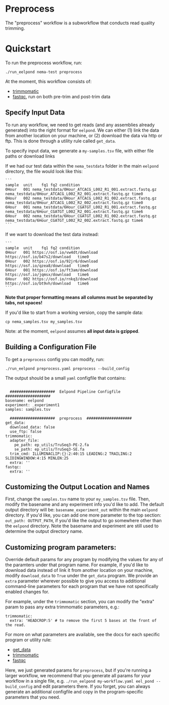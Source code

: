 # Preprocess

The "preprocess" workflow is a subworkflow that conducts read quality trimming.

# Quickstart

To run the preprocess workflow, run: 

```
./run_eelpond nema-test preprocess
```

At the moment, this workflow consists of:
 
  - [trimmomatic](trimmomatic.md)
  - [fastqc](fastqc.md), run on both pre-trim and post-trim data


## Specify Input Data

To run any workflow, we need to get reads (and any assemblies already generated) into the right format for `eelpond`. We can either (1) link the data from another location on your machine, or (2) download the data via http or ftp. This is done through a utility rule called `get_data`. 

To specify input data, we generate a `my-samples.tsv` file, with either file paths or download links

If we had our test data within the `nema_testdata` folder in the main `eelpond` directory, the file would look like this:

    ```
    sample  unit    fq1 fq2 condition
    0Hour   001 nema_testdata/0Hour_ATCACG_L002_R1_001.extract.fastq.gz nema_testdata/0Hour_ATCACG_L002_R2_001.extract.fastq.gz time0
    0Hour   002 nema_testdata/0Hour_ATCACG_L002_R1_002.extract.fastq.gz nema_testdata/0Hour_ATCACG_L002_R2_002.extract.fastq.gz time0
    6Hour   001 nema_testdata/6Hour_CGATGT_L002_R1_001.extract.fastq.gz nema_testdata/6Hour_CGATGT_L002_R2_001.extract.fastq.gz time6
    6Hour   002 nema_testdata/6Hour_CGATGT_L002_R1_002.extract.fastq.gz nema_testdata/6Hour_CGATGT_L002_R2_002.extract.fastq.gz time6
    ```

If we want to download the test data instead:

    ```
    sample  unit    fq1 fq2 condition
    0Hour   001 https://osf.io/vw4dt/download   https://osf.io/b47s2/download   time0
    0Hour   002 https://osf.io/92jr6/download   https://osf.io/qzea8/download   time0
    6Hour   001 https://osf.io/ft3am/download   https://osf.io/jqmsx/download   time6
    6Hour   002 https://osf.io/rnkq3/download   https://osf.io/bt9vh/download   time6
    ```

**Note that proper formatting means all columns must be separated by tabs, not spaces!**

If you'd like to start from a working version, copy the sample data:

```
cp nema_samples.tsv my_samples.tsv
```

Note: at the moment, `eelpond` assumes **all input data is gzipped**.

## Building a Configuration File 

To get a `preprocess` config you can modify, run:

```
./run_eelpond preprocess.yaml preprocess --build_config
```

The output should be a small `yaml` configfile that contains:

```

  ####################  Eelpond Pipeline Configfile  ####################
basename: eelpond
experiment: _experiment1
samples: samples.tsv

  ####################  preprocess  ####################
get_data:
  download_data: false
  use_ftp: false
trimmomatic:
  adapter_file:
    pe_path: ep_utils/TruSeq3-PE-2.fa
    se_path: ep_utils/TruSeq3-SE.fa
  trim_cmd: ILLUMINACLIP:{}:2:40:15 LEADING:2 TRAILING:2 SLIDINGWINDOW:4:15 MINLEN:25
  extra: ''
fastqc:
  extra: ''
```

## Customizing the Output Location and Names

First, change the `samples.tsv` name to your `my_samples.tsv` file. Then, modify the basename and any experiment info you'd like to add. The default output directory will be: `basename_experiment_out` within the main `eelpond` directory. If you'd like, you can add one more parameter to the top section: `out_path: OUTPUT_PATH`, if you'd like the output to go somewhere other than the `eelpond` directory. Note the basename and experiment are still used to determine the output directory name.


## Customizing program parameters:

Override default params for any program by modifying the values for any of the paramters under that program name. For example, if you'd like to download data instead of link it from another location on your machine, modify `download_data` to `True` under the `get_data` program. We provide an `extra` parameter wherever possible to give you access to additional command-line parameters for each program that we have not specifically enabled changes for.

For example, under the `trimmomatic` section, you can modify the "extra" param to pass any extra trimmomatic parameters, e.g.:

```
trimmomatic:
  extra: 'HEADCROP:5' # to remove the first 5 bases at the front of the read.
```

For more on what parameters are available, see the docs for each specific program or utility rule:

  - [get_data](get_data.md)
  - [trimmomatic](trimmomatic.md)
  - [fastqc](fastqc.md)

Here, we just generated params for `preprocess`, but if you're running a larger workflow, we recommend that you generate all params for your workflow in a single file, e.g. `./run_eelpond my-workflow.yaml eel_pond --build_config` and edit parameters there. If you forget, you can always generate an additional configfile and copy in the program-specific parameters that you need.

